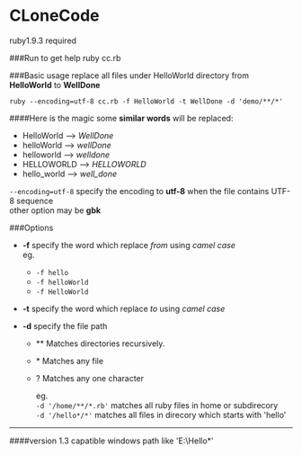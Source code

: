 CLoneCode
============
ruby1.9.3 required

###Run to get help
    ruby cc.rb

###Basic usage
replace all files under HelloWorld directory from **HelloWorld** to **WellDone** 

    ruby --encoding=utf-8 cc.rb -f HelloWorld -t WellDone -d 'demo/**/*'

####Here is the magic
some **similar words** will be replaced:
* HelloWorld --> *WellDone*
* helloWorld --> *wellDone*
* helloworld --> *welldone*
* HELLOWORLD --> *HELLOWORLD*
* hello_world --> *well_done*

`--encoding=utf-8` specify the encoding to **utf-8** when the file contains UTF-8 sequence  
other option may be **gbk**

###Options
- **-f** specify the word which replace *from*  using *camel case*  
  eg.
  - `-f hello`  
  - `-f helloWorld`
  - `-f HelloWorld`

- **-t** specify the word which replace *to*  using *camel case*

- **-d** specify the file path
  - \*\*  Matches directories recursively.
  - \*    Matches any file
  - ?     Matches any one character

    eg.  
    `-d '/home/**/*.rb'` matches all ruby files in home or subdirecory  
    `-d '/hello*/*'` matches all files in direcory which starts with 'hello'
 



----------------------
####version 1.3
capatible windows path like 'E:\Hello\*'


